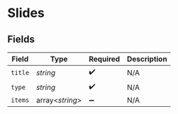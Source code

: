 # Slides


## Fields

| Field              | Type               | Required           | Description        |
| ------------------ | ------------------ | ------------------ | ------------------ |
| `title`            | *string*           | :heavy_check_mark: | N/A                |
| `type`             | *string*           | :heavy_check_mark: | N/A                |
| `items`            | array<*string*>    | :heavy_minus_sign: | N/A                |